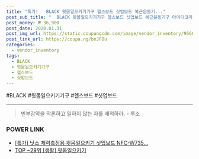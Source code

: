 ```yaml
--- 
title: "특가!   BLACK 윗몸일으키기기구 헬스보드 싯업보드 복근운동기..." 
post_sub_title: "  BLACK 윗몸일으키기기구 헬스보드 싯업보드 복근운동기구 아이티코리아" 
post_money: ₩ 36,900 
post_date: 2020.01.31 
post_img_url: https://static.coupangcdn.com/image/vendor_inventory/9568/9ba5ec435a4bfb62b3d58b3795007a4ff48f2850586f2b5f39f1adc5e1be.jpg 
post_link_url: https://coupa.ng/bnJFOu 
categories: 
  - vendor_inventory 
tags: 
  - BLACK 
  - 윗몸일으키기기구 
  - 헬스보드 
  - 싯업보드 
--- 
```

  #BLACK #윗몸일으키기기구 #헬스보드 #싯업보드 
<hr> 

> 빈부강약을 막론하고 일하지 않는 자를 배척하라. - 루소 


### POWER LINK

* <a href="https://blog.naver.com/santokki14/221791040141" target="_blank">[특가] 낫소 체력측정용 윗몸일으키기 싯업보드 NFC-W735...</a>
* <a href="https://blog.naver.com/an0733/221790886718" target="_blank"> TOP ~29위 [생활] 윗몸일으키기</a>
